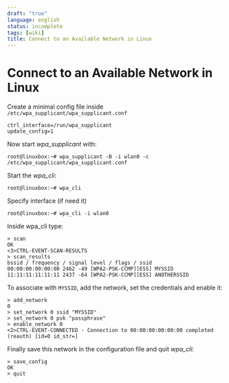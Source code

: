 ```yaml
---
draft: "true"
language: english
status: incomplete
tags: [wiki]
title: Connect to an Available Network in Linux
---
```


# Connect to an Available Network in Linux

Create a minimal config file inside `/etc/wpa_supplicant/wpa_supplicant.conf`

```
ctrl_interface=/run/wpa_supplicant
update_config=1
```

Now start _wpa_supplicant_ with:

```
root@linuxbox:~# wpa_supplicant -B -i wlan0 -c /etc/wpa_supplicant/wpa_supplicant.conf
```

Start the _wpa_cli_:

```
root@linuxbox:~# wpa_cli
```

Specify interface (if need it)

```
root@linuxbox:~# wpa_cli -i wlan0
```

Inside wpa_cli type:

```
> scan
OK
<3>CTRL-EVENT-SCAN-RESULTS
> scan_results
bssid / frequency / signal level / flags / ssid
00:00:00:00:00:00 2462 -49 [WPA2-PSK-CCMP][ESS] MYSSID
11:11:11:11:11:11 2437 -64 [WPA2-PSK-CCMP][ESS] ANOTHERSSID
```

To associate with `MYSSID`, add the network, set the credentials and enable it:

```
> add_network
0
> set_network 0 ssid "MYSSID"
> set_network 0 psk "passphrase"
> enable_network 0
<2>CTRL-EVENT-CONNECTED - Connection to 00:00:00:00:00:00 completed (reauth) [id=0 id_str=]
```

Finally save this network in the configuration file and quit _wpa_cli_:

```
> save_config
OK
> quit
```
